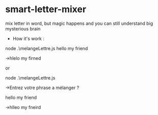 # smart-letter-mixer
mix letter in word, but magic happens and you can still understand
big mysterious brain


- How it's work :

node .\melangeLettre.js hello my friend

->hlelo my firned

or

node .\melangeLettre.js

->Entrez votre phrase a mélanger ? 

hello my friend

->hlleo my fneird
